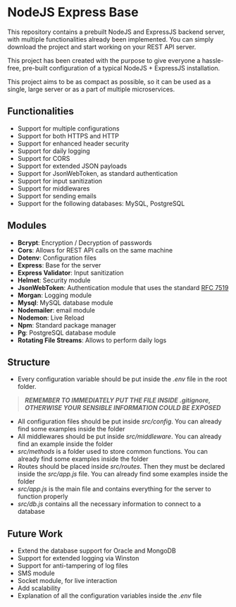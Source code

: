 # NodeJS Express Base
This repository contains a prebuilt NodeJS and ExpressJS backend server, with multiple functionalities already been implemented. You can simply download the project and start working on your REST API server.

This project has been created with the purpose to give everyone a hassle-free, pre-built configuration of a typical NodeJS + ExpressJS installation.

This project aims to be as compact as possible, so it can be used as a single, large server or as a part of multiple microservices.

## Functionalities

- Support for multiple configurations
- Support for both HTTPS and HTTP
- Support for enhanced header security
- Support for daily logging
- Support for CORS
- Support for extended JSON payloads
- Support for JsonWebToken, as standard authentication
- Support for input sanitization
- Support for middlewares
- Support for sending emails
- Support for the following databases: MySQL, PostgreSQL

## Modules

- **Bcrypt**: Encryption / Decryption of passwords
- **Cors**: Allows for REST API calls on the same machine
- **Dotenv**: Configuration files
- **Express**: Base for the server
- **Express Validator**: Input sanitization
- **Helmet**: Security module
- **JsonWebToken**: Authentication module that uses the standard [RFC 7519](https://tools.ietf.org/html/rfc7519)
- **Morgan**: Logging module
- **Mysql**: MySQL database module
- **Nodemailer**: email module
- **Nodemon**: Live Reload
- **Npm**: Standard package manager
- **Pg**: PostgreSQL database module
- **Rotating File Streams**: Allows to perform daily logs

## Structure

- Every configuration variable should be put inside the *.env* file in the root folder. 
> ***REMEMBER TO IMMEDIATELY PUT THE FILE INSIDE .gitignore, OTHERWISE YOUR SENSIBLE INFORMATION COULD BE EXPOSED***
- All configuration files should be put inside *src/config*. You can already find some examples inside the folder
- All middlewares should be put inside *src/middleware*. You can already find an example inside the folder
- *src/methods* is a folder used to store common functions. You can already find some examples inside the folder
- Routes should be placed inside *src/routes*. Then they must be declared inside the *src/app.js* file. You can already find some examples inside the folder
- *src/app.js* is the main file and contains everything for the server to function properly
- *src/db.js* contains all the necessary information to connect to a database

## Future Work

- Extend the database support for Oracle and MongoDB
- Support for extended logging via Winston
- Support for anti-tampering of log files
- SMS module
- Socket module, for live interaction
- Add scalability
- Explanation of all the configuration variables inside the *.env* file
